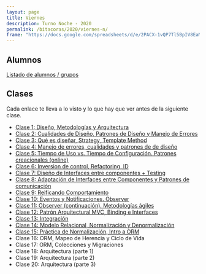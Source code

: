 ```yaml
---
layout: page
title: Viernes
description: Turno Noche - 2020
permalink: /bitacoras/2020/viernes-n/
frame: "https://docs.google.com/spreadsheets/d/e/2PACX-1vQP7Tl5BpIV8EaMimFoOCMavEURNjtiYdGw3hOtG-_o8iz3aKnvp7Bo0oBNWsvzqNQnjQ0UZ8cFx2zL/pubhtml?gid=0&amp;single=true&amp;widget=true&amp;headers=false"
---
```


## Alumnos

[Listado de alumnos / grupos](https://docs.google.com/spreadsheets/d/1PofMZlXxpQZvd_v9wyeNfica8tJzORx4nFTds-BHI5M/edit?usp=sharing)


## Clases

Cada enlace te lleva a lo visto y lo que hay que ver antes de la siguiente clase.
- [Clase 1: Diseño, Metodologías y Arquitectura]({{site.baseurl}}/bitacoras/2020/viernes-n/clase-01)
- [Clase 2: Cualidades de Diseño, Patrones de Diseño y Manejo de Errores]({{site.baseurl}}/bitacoras/2020/viernes-n/clase-02)
- [Clase 3: Qué es diseñar, Strategy, Template Method]({{site.baseurl}}/bitacoras/2020/viernes-n/clase-03)
- [Clase 4: Manejo de errores, cualidades y patrones de de diseño]({{site.baseurl}}/bitacoras/2020/viernes-n/clase-04)
- [Clase 5: Tiempo de Uso vs. Tiempo de Configuración. Patrones creacionales (online)]({{site.baseurl}}/bitacoras/2020/viernes-n/clase-05)
- [Clase 6: Inversion de control, Refactoring, ID]({{site.baseurl}}/bitacoras/2020/viernes-n/clase-06)
- [Clase 7: Diseño de Interfaces entre componentes + Testing]({{site.baseurl}}/bitacoras/2020/viernes-n/clase-07)
- [Clase 8: Adaptación de Interfaces entre Componentes y Patrones de comunicación]({{site.baseurl}}/bitacoras/2020/viernes-n/clase-08)
- [Clase 9: Reificando Comportamiento]({{site.baseurl}}/bitacoras/2020/viernes-n/clase-09)
- [Clase 10: Eventos y Notificaciones. Observer]({{site.baseurl}}/bitacoras/2020/viernes-n/clase-10)
- [Clase 11: Observer (continuación). Metodologías ágiles]({{site.baseurl}}/bitacoras/2020/viernes-n/clase-11)
- [Clase 12: Patrón Arquitectural MVC, Binding e Interfaces]({{site.baseurl}}/bitacoras/2020/viernes-n/clase-12)
- [Clase 13: Integración]({{site.baseurl}}/bitacoras/2020/viernes-n/clase-13)
- [Clase 14: Modelo Relacional, Normalización y Denormalización]({{site.baseurl}}/bitacoras/2020/viernes-n/clase-16)
- [Clase 15: Práctica de Normalización, Intro a ORM]({{site.baseurl}}/bitacoras/2020/viernes-n/clase-17)
- Clase 16: ORM, Mapeo de Herencia y Ciclo de Vida <!-- ({{site.baseurl}}/bitacoras/2020/viernes-n/clase-14) -->
- Clase 17: ORM, Colecciones y Migraciones <!-- ({{site.baseurl}}/bitacoras/2020/viernes-n/clase-15) -->
- Clase 18: Arquitectura (parte 1) <!-- ({{site.baseurl}}/bitacoras/2020/viernes-n/clase-20) -->
- Clase 19: Arquitectura (parte 2) <!-- ({{site.baseurl}}/bitacoras/2020/viernes-n/clase-21) -->
- Clase 20: Arquitectura (parte 3) <!-- ({{site.baseurl}}/bitacoras/2020/viernes-n/clase-22) -->
